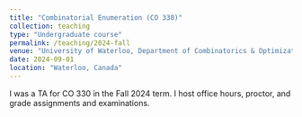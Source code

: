```yaml
---
title: "Combinatorial Enumeration (CO 330)"
collection: teaching
type: "Undergraduate course"
permalink: /teaching/2024-fall
venue: "University of Waterloo, Department of Combinatorics & Optimization"
date: 2024-09-01
location: "Waterloo, Canada"
---
```


I was a TA for CO 330 in the Fall 2024 term. I host office hours, proctor, and grade assignments and examinations. 